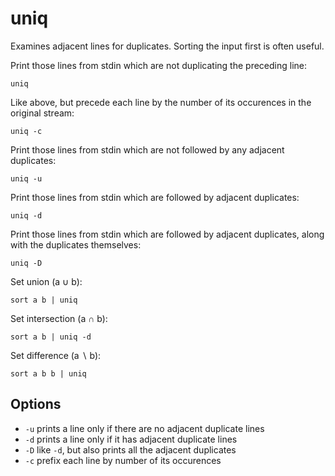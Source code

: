 # uniq

Examines adjacent lines for duplicates. Sorting the input first is
often useful.

Print those lines from stdin which are not duplicating the preceding
line:

    uniq

Like above, but precede each line by the number of its occurences in
the original stream:

    uniq -c

Print those lines from stdin which are not followed by any adjacent
duplicates:

    uniq -u

Print those lines from stdin which are followed by adjacent duplicates:

    uniq -d

Print those lines from stdin which are followed by adjacent duplicates,
along with the duplicates themselves:

    uniq -D

Set union (a ∪ b):

    sort a b | uniq

Set intersection (a ∩ b):

    sort a b | uniq -d

Set difference (a ∖ b):

    sort a b b | uniq

## Options

  - `-u` prints a line only if there are no adjacent duplicate lines
  - `-d` prints a line only if it has adjacent duplicate lines
  - `-D` like `-d`, but also prints all the adjacent duplicates
  - `-c` prefix each line by number of its occurences
